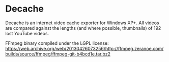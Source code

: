# Decache
Decache is an internet video cache exporter for Windows XP+. All videos are compared against the lengths (and where possible, thumbnails) of 192 lost YouTube videos.

FFmpeg binary compiled under the LGPL license: https://web.archive.org/web/20130426073256/http://ffmpeg.zeranoe.com/builds/source/ffmpeg/ffmpeg-git-b4bcd1e.tar.bz2
